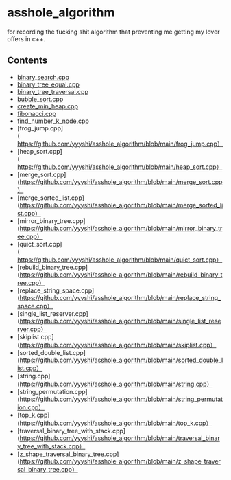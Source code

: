 # asshole_algorithm
for recording the fucking shit algorithm that preventing me getting my lover offers in c++.

## Contents
- [binary_search.cpp](https://github.com/yyyshi/asshole_algorithm/blob/main/binary_search.cpp)
- [binary_tree_equal.cpp](https://github.com/yyyshi/asshole_algorithm/blob/main/binary_tree_equal.cpp)
- [binary_tree_traversal.cpp](https://github.com/yyyshi/asshole_algorithm/blob/main/binary_tree_traversal.cpp)
- [bubble_sort.cpp](https://github.com/yyyshi/asshole_algorithm/blob/main/bubble_sort.cpp)
- [create_min_heap.cpp](https://github.com/yyyshi/asshole_algorithm/blob/main/create_min_heap.cpp)
- [fibonacci.cpp](https://github.com/yyyshi/asshole_algorithm/blob/main/fibonacci.cpp)
- [find_number_k_node.cpp](https://github.com/yyyshi/asshole_algorithm/blob/main/find_number_k_node.cpp)
- [frog_jump.cpp](https://github.com/yyyshi/asshole_algorithm/blob/main/frog_jump.cpp）
- [heap_sort.cpp](https://github.com/yyyshi/asshole_algorithm/blob/main/heap_sort.cpp）
- [merge_sort.cpp](https://github.com/yyyshi/asshole_algorithm/blob/main/merge_sort.cpp）
- [merge_sorted_list.cpp](https://github.com/yyyshi/asshole_algorithm/blob/main/merge_sorted_list.cpp）
- [mirror_binary_tree.cpp](https://github.com/yyyshi/asshole_algorithm/blob/main/mirror_binary_tree.cpp）
- [quict_sort.cpp](https://github.com/yyyshi/asshole_algorithm/blob/main/quict_sort.cpp）
- [rebuild_binary_tree.cpp](https://github.com/yyyshi/asshole_algorithm/blob/main/rebuild_binary_tree.cpp）
- [replace_string_space.cpp](https://github.com/yyyshi/asshole_algorithm/blob/main/replace_string_space.cpp）
- [single_list_reserver.cpp](https://github.com/yyyshi/asshole_algorithm/blob/main/single_list_reserver.cpp）
- [skiplist.cpp](https://github.com/yyyshi/asshole_algorithm/blob/main/skiplist.cpp）
- [sorted_double_list.cpp](https://github.com/yyyshi/asshole_algorithm/blob/main/sorted_double_list.cpp）
- [string.cpp](https://github.com/yyyshi/asshole_algorithm/blob/main/string.cpp）
- [string_permutation.cpp](https://github.com/yyyshi/asshole_algorithm/blob/main/string_permutation.cpp）
- [top_k.cpp](https://github.com/yyyshi/asshole_algorithm/blob/main/top_k.cpp）
- [traversal_binary_tree_with_stack.cpp](https://github.com/yyyshi/asshole_algorithm/blob/main/traversal_binary_tree_with_stack.cpp）
- [z_shape_traversal_binary_tree.cpp](https://github.com/yyyshi/asshole_algorithm/blob/main/z_shape_traversal_binary_tree.cpp）
